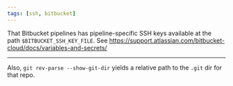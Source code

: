 ```yaml
---
tags: [ssh, bitbucket]
---
```


That Bitbucket pipelines has pipeline-specific SSH keys available at the path `$BITBUCKET_SSH_KEY_FILE`.
See https://support.atlassian.com/bitbucket-cloud/docs/variables-and-secrets/

---

Also, `git rev-parse --show-git-dir` yields a relative path to the `.git` dir for that repo.

